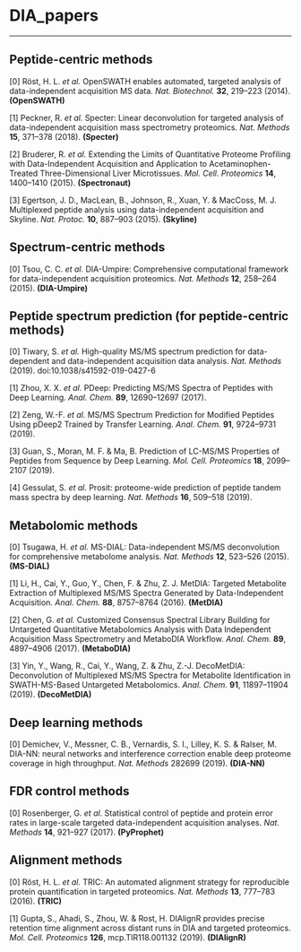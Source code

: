 # DIA_papers

---

## Peptide-centric methods

[0] Röst, H. L. *et al.* OpenSWATH enables automated, targeted analysis of data-independent acquisition MS data. *Nat. Biotechnol.* **32**, 219–223 (2014). **(OpenSWATH)**

[1]  Peckner, R. *et al.* Specter: Linear deconvolution for targeted analysis of data-independent acquisition mass spectrometry proteomics. *Nat. Methods* **15**, 371–378 (2018). **(Specter)**

[2] Bruderer, R. *et al.* Extending the Limits of Quantitative Proteome Profiling with Data-Independent Acquisition and Application to Acetaminophen-Treated Three-Dimensional Liver Microtissues. *Mol. Cell. Proteomics* **14**, 1400–1410 (2015). **(Spectronaut)**

[3] Egertson, J. D., MacLean, B., Johnson, R., Xuan, Y. & MacCoss, M. J. Multiplexed peptide analysis using data-independent acquisition and Skyline. *Nat. Protoc.* **10**, 887–903 (2015). **(Skyline)**



## Spectrum-centric methods

[0] Tsou, C. C. *et al.* DIA-Umpire: Comprehensive computational framework for data-independent acquisition proteomics. *Nat. Methods* **12**, 258–264 (2015). **(DIA-Umpire)**



## Peptide spectrum prediction (for peptide-centric methods)

[0] Tiwary, S. *et al.* High-quality MS/MS spectrum prediction for data-dependent and data-independent acquisition data analysis. *Nat. Methods* (2019). doi:10.1038/s41592-019-0427-6

[1] Zhou, X. X. *et al.* PDeep: Predicting MS/MS Spectra of Peptides with Deep Learning. *Anal. Chem.* **89**, 12690–12697 (2017).

[2] Zeng, W.-F. *et al.* MS/MS Spectrum Prediction for Modified Peptides Using pDeep2 Trained by Transfer Learning. *Anal. Chem.* **91**, 9724–9731 (2019).

[3] Guan, S., Moran, M. F. & Ma, B. Prediction of LC-MS/MS Properties of Peptides from Sequence by Deep Learning. *Mol. Cell. Proteomics* **18**, 2099–2107 (2019).

[4] Gessulat, S. *et al.* Prosit: proteome-wide prediction of peptide tandem mass spectra by deep learning. *Nat. Methods* **16**, 509–518 (2019).



## Metabolomic methods

[0] Tsugawa, H. *et al.* MS-DIAL: Data-independent MS/MS deconvolution for comprehensive metabolome analysis. *Nat. Methods* **12**, 523–526 (2015). **(MS-DIAL)**

[1] Li, H., Cai, Y., Guo, Y., Chen, F. & Zhu, Z. J. MetDIA: Targeted Metabolite Extraction of Multiplexed MS/MS Spectra Generated by Data-Independent Acquisition. *Anal. Chem.* **88**, 8757–8764 (2016). **(MetDIA)**

[2] Chen, G. *et al.* Customized Consensus Spectral Library Building for Untargeted Quantitative Metabolomics Analysis with Data Independent Acquisition Mass Spectrometry and MetaboDIA Workflow. *Anal. Chem.* **89**, 4897–4906 (2017).  **(MetaboDIA)**

[3] Yin, Y., Wang, R., Cai, Y., Wang, Z. & Zhu, Z.-J. DecoMetDIA: Deconvolution of Multiplexed MS/MS Spectra for Metabolite Identification in SWATH-MS-Based Untargeted Metabolomics. *Anal. Chem.* **91**, 11897–11904 (2019). **(DecoMetDIA)**



## Deep learning methods

[0] Demichev, V., Messner, C. B., Vernardis, S. I., Lilley, K. S. & Ralser, M. DIA-NN: neural networks and interference correction enable deep proteome coverage in high throughput. *Nat. Methods* 282699 (2019). **(DIA-NN)**



## FDR control methods

[0] Rosenberger, G. *et al.* Statistical control of peptide and protein error rates in large-scale targeted data-independent acquisition analyses. *Nat. Methods* **14**, 921–927 (2017). **(PyProphet)**



## Alignment methods

[0] Röst, H. L. *et al.* TRIC: An automated alignment strategy for reproducible protein quantification in targeted proteomics. *Nat. Methods* **13**, 777–783 (2016). **(TRIC)**

[1] Gupta, S., Ahadi, S., Zhou, W. & Rost, H. DIAlignR provides precise retention time alignment across distant runs in DIA and targeted proteomics. *Mol. Cell. Proteomics* **126**, mcp.TIR118.001132 (2019). **(DIAlignR)**